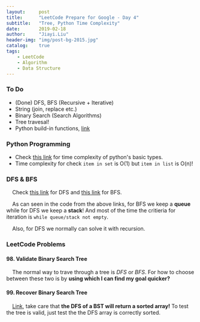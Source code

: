 ```yaml
---
layout:     post
title:      "LeetCode Prepare for Google - Day 4"
subtitle:   "Tree, Python Time Complexity"
date:       2019-02-18
author:     "Jiayi.Liu"
header-img: "img/post-bg-2015.jpg"
catalog: 	true
tags:
    - LeetCode
    - Algorithm
    - Data Structure
---
```


### To Do
* (Done) DFS, BFS (Recursive + Iterative)
* String (join, replace etc.)
* Binary Search (Search Algorithms)
* Tree travesal!
* Python build-in functions, [link](https://docs.python.org/2/library/functions.html)

### Python Programming
* Check [this link](https://wiki.python.org/moin/TimeComplexity) for time complexity of python's basic types.
* Time complexity for check `item in set` is O(1) but `item in list` is O(n)!

### DFS & BFS

&nbsp;&nbsp;&nbsp;&nbsp;Check [this link](https://www.hackerearth.com/practice/algorithms/graphs/depth-first-search/tutorial/) for DFS and [this link](https://leetcode.com/problems/two-sum-iv-input-is-a-bst/solution/) for BFS.

&nbsp;&nbsp;&nbsp;&nbsp;As can seen in the code from the above links, for BFS we keep a **queue** while for DFS we keep a **stack**! And most of the time the critieria for iteration is `while queue/stack not empty`.

&nbsp;&nbsp;&nbsp;&nbsp;Also, for DFS we normally can solve it with recursion.

### LeetCode Problems

#### 98. Validate Binary Search Tree

&nbsp;&nbsp;&nbsp;&nbsp;The normal way to trave through a tree is *DFS* or *BFS*. For how to choose between these two is by **using which I can find my goal quicker?**

#### 99. Recover Binary Search Tree

&nbsp;&nbsp;&nbsp;&nbsp;[Link](https://leetcode.com/problems/recover-binary-search-tree/discuss/32535/No-Fancy-Algorithm-just-Simple-and-Powerful-In-Order-Traversal), take care that **the DFS of a BST will return a sorted array!** To test the tree is valid, just test the the DFS array is correctly sorted.